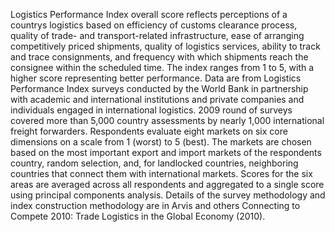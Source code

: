 Logistics Performance Index overall score reflects perceptions of a countrys logistics based on efficiency of customs clearance process, quality of trade- and transport-related infrastructure, ease of arranging competitively priced shipments, quality of logistics services, ability to track and trace consignments, and frequency with which shipments reach the consignee within the scheduled time. The index ranges from 1 to 5, with a higher score representing better performance. Data are from Logistics Performance Index surveys conducted by the World Bank in partnership with academic and international institutions and private companies and individuals engaged in international logistics. 2009 round of surveys covered more than 5,000 country assessments by nearly 1,000 international freight forwarders. Respondents evaluate eight markets on six core dimensions on a scale from 1 (worst) to 5 (best). The markets are chosen based on the most important export and import markets of the respondents country, random selection, and, for landlocked countries, neighboring countries that connect them with international markets. Scores for the six areas are averaged across all respondents and aggregated to a single score using principal components analysis. Details of the survey methodology and index construction methodology are in Arvis and others Connecting to Compete 2010: Trade Logistics in the Global Economy (2010).